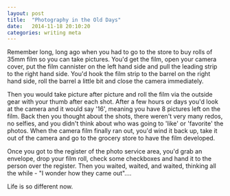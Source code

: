 ```yaml
---
layout: post
title:  "Photography in the Old Days"
date:   2014-11-18 20:10:20
categories: writing meta
---
```


Remember long, long ago when you had to go to the store to buy rolls of 35mm film so you can take pictures. You'd get the film, open your camera cover, put the film cannister on the left hand side and pull the leading strip to the right hand side. You'd hook the film strip to the barrel on the right hand side, roll the barrel a little bit and close the camera immediately.

Then you would take picture after picture and roll the film via the outside gear with your thumb after each shot. After a few hours or days you'd look at the camera and it would say '16', meaning you have 8 pictures left on the film. Back then you thought about the shots, there weren't very many redos, no selfies, and you didn't think about who was going to 'like' or 'favorite' the photos. When the camera film finally ran out, you'd wind it back up, take it out of the camera and go to the grocery store to have the film developed.

Once you got to the register of the photo service area, you'd grab an envelope, drop your film roll, check some checkboxes and hand it to the person over the register. Then you waited, waited, and waited, thinking all the while - "I wonder how they came out"....

Life is so different now.
